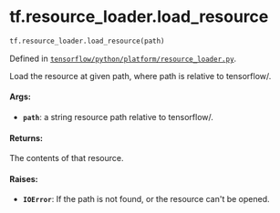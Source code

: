 <div itemscope itemtype="http://developers.google.com/ReferenceObject">
<meta itemprop="name" content="tf.resource_loader.load_resource" />
<meta itemprop="path" content="Stable" />
</div>

# tf.resource_loader.load_resource

``` python
tf.resource_loader.load_resource(path)
```



Defined in [`tensorflow/python/platform/resource_loader.py`](https://www.tensorflow.org/code/tensorflow/python/platform/resource_loader.py).

Load the resource at given path, where path is relative to tensorflow/.

#### Args:

* <b>`path`</b>: a string resource path relative to tensorflow/.


#### Returns:

The contents of that resource.


#### Raises:

* <b>`IOError`</b>: If the path is not found, or the resource can't be opened.